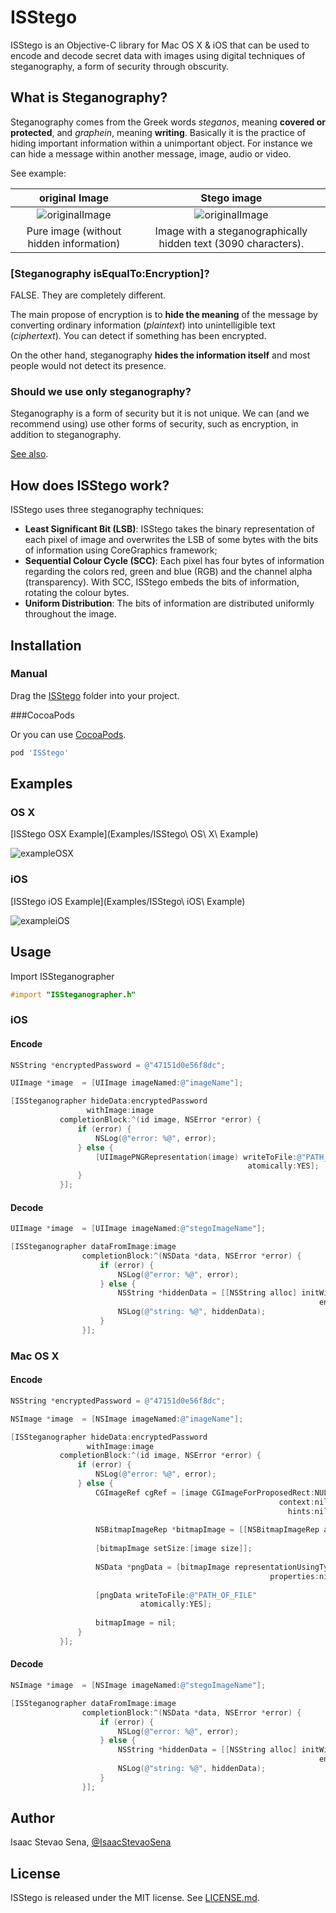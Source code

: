 # ISStego

ISStego is an Objective-C library for Mac OS X & iOS that can be used to encode and decode secret data with images using digital techniques of steganography, a form of security through obscurity.

## What is Steganography?

Steganography comes from the Greek words *steganos*, meaning **covered or protected**, and *graphein*, meaning **writing**. Basically it is the practice of hiding important information within a unimportant object. For instance we can hide a message within another message, image, audio or video. 

See example:

| original Image | Stego image | 
| :---: | :---: | 
| ![originalImage](Examples/originalImage.png) | ![originalImage](Examples/image.png) |
| Pure image (without hidden information) | Image with a steganographically hidden text (3090 characters). |

### [Steganography isEqualTo:Encryption]?

FALSE. They are completely different.

The main propose of encryption is to **hide the meaning** of the message by converting ordinary information (*plaintext*) into unintelligible text (*ciphertext*). You can detect if something has been encrypted. 

On the other hand, steganography **hides the information itself** and most people would not detect its presence.

### Should we use only steganography?

Steganography is a form of security but it is not unique. We can (and we recommend using) use other forms of security, such as encryption, in addition to steganography.

[See also](https://en.wikipedia.org/wiki/Steganography).

## How does ISStego work?

ISStego uses three steganography techniques:

- **Least Significant Bit (LSB)**: ISStego takes the binary representation of each pixel of image and overwrites the LSB of some bytes with the bits of information using CoreGraphics framework;
- **Sequential Colour Cycle (SCC)**: Each pixel has four bytes of information regarding the colors red, green and blue (RGB) and the channel alpha (transparency). With SCC, ISStego  embeds the bits of information, rotating the colour bytes.
- **Uniform Distribution**: The bits of information are distributed uniformly throughout the image.

## Installation

### Manual

Drag the [ISStego](ISStego/) folder into your project.

###CocoaPods

Or you can use [CocoaPods](http://cocoapods.org/?q=ISStego).

```ruby
pod 'ISStego'
```


## Examples
### OS X
[ISStego OSX Example](Examples/ISStego\ OS\ X\ Example)

![exampleOSX](Examples/ISStegoOSXExample.gif)
### iOS
[ISStego iOS Example](Examples/ISStego\ iOS\ Example)

![exampleiOS](Examples/ISStegoiOSExample.gif)

## Usage

Import ISSteganographer
```objective-c
#import "ISSteganographer.h"
```

### iOS

#### Encode

```objective-c
NSString *encryptedPassword = @"47151d0e56f8dc";

UIImage *image  = [UIImage imageNamed:@"imageName"];

[ISSteganographer hideData:encryptedPassword
                 withImage:image
           completionBlock:^(id image, NSError *error) {
               if (error) {
                   NSLog(@"error: %@", error);
               } else {
                   [UIImagePNGRepresentation(image) writeToFile:@"PATH_OF_FILE"
                                                     atomically:YES];
               }
           }];
```


#### Decode

```objective-c
UIImage *image  = [UIImage imageNamed:@"stegoImageName"];

[ISSteganographer dataFromImage:image
                completionBlock:^(NSData *data, NSError *error) {
                    if (error) {
                        NSLog(@"error: %@", error);
                    } else {
                        NSString *hiddenData = [[NSString alloc] initWithData:data
                                                                     encoding:NSUTF8StringEncoding];
                        NSLog(@"string: %@", hiddenData);
                    }
                }];
```
### Mac OS X

#### Encode

```objective-c
NSString *encryptedPassword = @"47151d0e56f8dc";

NSImage *image  = [NSImage imageNamed:@"imageName"];

[ISSteganographer hideData:encryptedPassword
                 withImage:image
           completionBlock:^(id image, NSError *error) {
               if (error) {
                   NSLog(@"error: %@", error);
               } else {
                   CGImageRef cgRef = [image CGImageForProposedRect:NULL
                                                            context:nil
                                                              hints:nil];
                   
                   NSBitmapImageRep *bitmapImage = [[NSBitmapImageRep alloc] initWithCGImage:cgRef];
                   
                   [bitmapImage setSize:[image size]];
                   
                   NSData *pngData = [bitmapImage representationUsingType:NSPNGFileType
                                                          properties:nil];
                   
                   [pngData writeToFile:@"PATH_OF_FILE"
                             atomically:YES];
                   
                   bitmapImage = nil;
               }
           }];
```

#### Decode

```objective-c
NSImage *image  = [NSImage imageNamed:@"stegoImageName"];

[ISSteganographer dataFromImage:image
                completionBlock:^(NSData *data, NSError *error) {
                    if (error) {
                        NSLog(@"error: %@", error);
                    } else {
                        NSString *hiddenData = [[NSString alloc] initWithData:data
                                                                     encoding:NSUTF8StringEncoding];
                        NSLog(@"string: %@", hiddenData);
                    }
                }];
```


## Author

Isaac Stevao Sena, [@IsaacStevaoSena](https://twitter.com/isaacstevaosena)

## License

ISStego is released under the MIT license. See
[LICENSE.md](https://github.com/isena/ISStego/blob/master/LICENSE.md).
